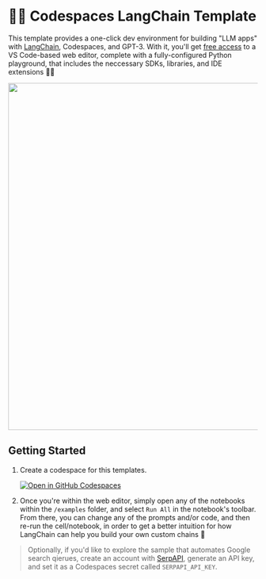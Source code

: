 # 🦜🔗 Codespaces LangChain Template

This template provides a one-click dev environment for building "LLM apps" with [LangChain](https://github.com/hwchase17/langchain), Codespaces, and GPT-3. With it, you'll get [free access](https://github.blog/changelog/2022-11-09-codespaces-for-free-and-pro-accounts/) to a VS Code-based web editor, complete with a fully-configured Python playground, that includes the neccessary SDKs, libraries, and IDE extensions 🐱‍💻

<img width="700px" src="https://user-images.githubusercontent.com/116461/214455181-bee24f04-3ad1-4269-ad1f-3428a3e860ea.png" />

## Getting Started

1. Create a codespace for this templates.

    [![Open in GitHub Codespaces](https://github.com/codespaces/badge.svg)](https://codespaces.new/lostintangent/codespaces-langchain?resume=1)

1. Once you're within the web editor, simply open any of the notebooks within the `/examples` folder, and select `Run All` in the notebook's toolbar. From there, you can change any of the prompts and/or code, and then re-run the cell/notebook, in order to get a better intuition for how LangChain can help you build your own custom chains 🚀

> Optionally, if you'd like to explore the sample that automates Google search qierues, create an account with [SerpAPI](https://serpapi.com/), generate an API key, and set it as a Codespaces secret called `SERPAPI_API_KEY`.
